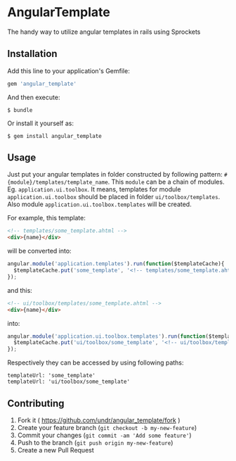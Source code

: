 # AngularTemplate

The handy way to utilize angular templates in rails using Sprockets

## Installation

Add this line to your application's Gemfile:

```ruby
gem 'angular_template'
```

And then execute:

```
$ bundle
```

Or install it yourself as:

```
$ gem install angular_template
```

## Usage

Just put your angular templates in folder constructed by following pattern: `#{module}/templates/template_name`. This `module` can be a chain of modules. Eg. `application.ui.toolbox`. It means, templates for module `application.ui.toolbox` should be placed in folder `ui/toolbox/templates`. Also module `application.ui.toolbox.templates` will be created.


For example, this template:

```html
<!-- templates/some_template.ahtml -->
<div>{name}</div>
```

will be converted into:

```javascript
angular.module('application.templates').run(function($templateCache){
  $templateCache.put('some_template', '<!-- templates/some_template.ahtml -->\n<div>{name}</div>')
});
```

and this:

```html
<!-- ui/toolbox/templates/some_template.ahtml -->
<div>{name}</div>
```

into:

```javascript
angular.module('application.ui.toolbox.templates').run(function($templateCache){
  $templateCache.put('ui/toolbox/some_template', '<!-- ui/toolbox/templates/some_template.ahtml -->\n<div>{name}</div>')
});
```

Respectively they can be accessed by using following paths:

```
templateUrl: 'some_template'
templateUrl: 'ui/toolbox/some_template'
```

## Contributing

1. Fork it ( https://github.com/undr/angular_template/fork )
2. Create your feature branch (`git checkout -b my-new-feature`)
3. Commit your changes (`git commit -am 'Add some feature'`)
4. Push to the branch (`git push origin my-new-feature`)
5. Create a new Pull Request
